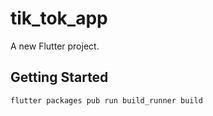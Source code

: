 # tik_tok_app

A new Flutter project.

## Getting Started

```bash
flutter packages pub run build_runner build
```